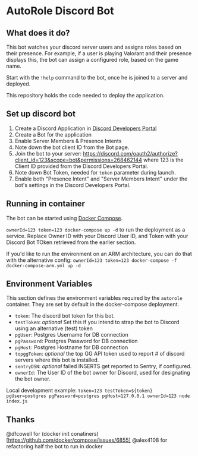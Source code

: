 # AutoRole Discord Bot

## What does it do?

This bot watches your discord server users and assigns roles based on their presence.  For example, if a user is playing Valorant and their presence displays this, the bot can assign a configured role, based on the game name.

Start with the `!help` command to the bot, once he is joined to a server and deployed.

This repository holds the code needed to deploy the application.

## Set up discord bot

1. Create a Discord Application in [Discord Developers Portal](https://discord.com/developers) 
1. Create a Bot for the application
1. Enable Server Members & Presence Intents
1. Note down the bot client ID from the Bot page.
1. Join the bot to your server: https://discord.com/oauth2/authorize?client_id=123&scope=bot&permissions=268462144 where 123 is the Client ID provided from the Discord Developers Portal.
1. Note down Bot Token, needed for `token` parameter during launch.
1. Enable both "Presence Intent" and "Server Members Intent" under the bot's settings in the Discord Developers Portal.

## Running in container

The bot can be started using [Docker Compose](https://docs.docker.com/compose/).

`ownerId=123 token=123 docker-compose up -d` to run the deployment as a service.  Replace Owner ID with your Discord User ID, and Token with your Discord Bot TOken retrieved from the earlier section.

If you'd like to run the environment on an ARM architecture, you can do that with the alternative config: `ownerId=123 token=123 docker-compose -f docker-compose-arm.yml up -d ` 

## Environment Variables

This section defines the environment variables required by the `autorole` container.  They are set by default in the docker-compose deployment.

* `token`: The discord bot token for this bot.
* `testToken`: _optional_ Set this if you intend to strap the bot to Discord using an alternative (test) token
* `pgUser`: Postgres Username for DB connection
* `pgPassword`: Postgres Password for DB connection
* `pgHost`: Postgres Hostname for DB connection
* `topggToken`: _optional_ the top GG API token used to report # of discord servers where this bot is installed.
* `sentryDSN`: _optional_ failed INSERTS get reported to Sentry, if configured.
* `ownerId`: The User ID of the bot owner for Discord, used for designating the bot owner.

Local development example: `token=123 testToken=${token} pgUser=postgres pgPassword=postgres pgHost=127.0.0.1 ownerId=123 node index.js`

## Thanks

@dfcowell for (docker init conatiners)[https://github.com/docker/compose/issues/6855]
@alex4108 for refactoring half the bot to run in docker
